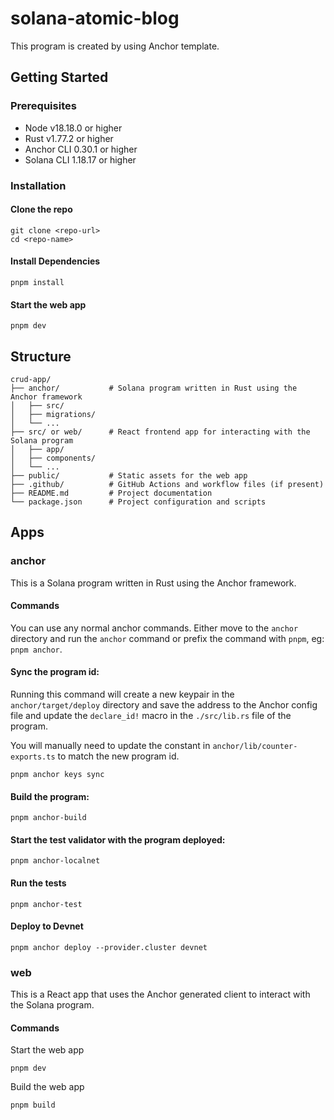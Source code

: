 # solana-atomic-blog

This program is created by using Anchor template.

## Getting Started

### Prerequisites

- Node v18.18.0 or higher
- Rust v1.77.2 or higher
- Anchor CLI 0.30.1 or higher
- Solana CLI 1.18.17 or higher

### Installation

#### Clone the repo

```shell
git clone <repo-url>
cd <repo-name>
```

#### Install Dependencies

```shell
pnpm install
```

#### Start the web app

```shell
pnpm dev
```

## Structure

```
crud-app/
├── anchor/           # Solana program written in Rust using the Anchor framework
│   ├── src/
│   ├── migrations/
│   └── ...
├── src/ or web/      # React frontend app for interacting with the Solana program
│   ├── app/
│   ├── components/
│   └── ...
├── public/           # Static assets for the web app
├── .github/          # GitHub Actions and workflow files (if present)
├── README.md         # Project documentation
└── package.json      # Project configuration and scripts
```

## Apps

### anchor

This is a Solana program written in Rust using the Anchor framework.

#### Commands

You can use any normal anchor commands. Either move to the `anchor` directory and run the `anchor` command or prefix the command with `pnpm`, eg: `pnpm anchor`.

#### Sync the program id:

Running this command will create a new keypair in the `anchor/target/deploy` directory and save the address to the Anchor config file and update the `declare_id!` macro in the `./src/lib.rs` file of the program.

You will manually need to update the constant in `anchor/lib/counter-exports.ts` to match the new program id.

```shell
pnpm anchor keys sync
```

#### Build the program:

```shell
pnpm anchor-build
```

#### Start the test validator with the program deployed:

```shell
pnpm anchor-localnet
```

#### Run the tests

```shell
pnpm anchor-test
```

#### Deploy to Devnet

```shell
pnpm anchor deploy --provider.cluster devnet
```

### web

This is a React app that uses the Anchor generated client to interact with the Solana program.

#### Commands

Start the web app

```shell
pnpm dev
```

Build the web app

```shell
pnpm build
```
